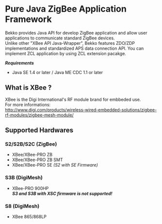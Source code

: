 # Pure Java ZigBee Application Framework
Bekko provides Java API for develop ZigBee application and allow user applications to communicate standard ZigBee devices.  
Unlike other "XBee API Java-Wrapper", Bekko features ZDO/ZDP implementations and standardized APS data connection API. You can implement ZCL application by using ZCL extension pacakge.

***Requirements***

* Java SE 1.4 or later / Java ME CDC 1.1 or later

## What is XBee ?
XBee is the Digi International's RF module brand for embbeded use.  
For more informations:  
<http://www.digi.com/products/wireless-wired-embedded-solutions/zigbee-rf-modules/zigbee-mesh-module/>

## Supported Hardwares

### S2/S2B/S2C (ZigBee)
* XBee/XBee-PRO ZB
* XBee/XBee-PRO ZB SMT
* XBee/XBee-PRO SE *(S2 with SE Firmware)*

### S3B (DigiMesh)
* XBee-PRO 900HP  
***S3 and S3B with XSC firmware is not supported!***

### S8 (DigiMesh)
* XBee 865/868LP
